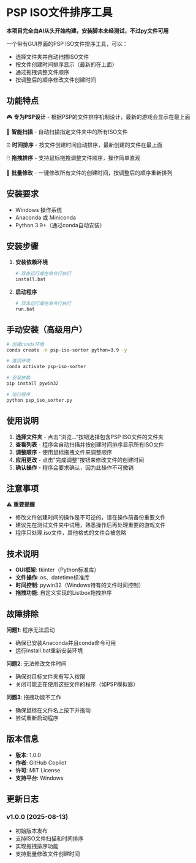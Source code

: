 # PSP ISO文件排序工具

**本项目完全由AI从头开始构建，安装脚本未经测试，不过py文件可用**

一个带有GUI界面的PSP ISO文件排序工具，可以：
- 选择文件夹并自动扫描ISO文件
- 按文件创建时间排序显示（最新的在上面）
- 通过拖拽调整文件顺序
- 按调整后的顺序修改文件创建时间

## 功能特点

🎮 **专为PSP设计** - 根据PSP的文件排序机制设计，最新的游戏会显示在最上面

📁 **智能扫描** - 自动扫描指定文件夹中的所有ISO文件

⏰ **时间排序** - 按文件创建时间自动排序，最新创建的文件在最上面

🖱️ **拖拽排序** - 支持鼠标拖拽调整文件顺序，操作简单直观

🔧 **批量修改** - 一键修改所有文件的创建时间，按调整后的顺序重新排列

## 安装要求

- Windows 操作系统
- Anaconda 或 Miniconda
- Python 3.9+（通过conda自动安装）

## 安装步骤

1. **安装依赖环境**
   ```bash
   # 双击运行或在命令行执行
   install.bat
   ```

2. **启动程序**
   ```bash
   # 双击运行或在命令行执行
   run.bat
   ```

## 手动安装（高级用户）

```bash
# 创建conda环境
conda create -n psp-iso-sorter python=3.9 -y

# 激活环境
conda activate psp-iso-sorter

# 安装依赖
pip install pywin32

# 运行程序
python psp_iso_sorter.py
```

## 使用说明

1. **选择文件夹** - 点击"浏览..."按钮选择包含PSP ISO文件的文件夹
2. **查看列表** - 程序会自动扫描并按创建时间排序显示所有ISO文件
3. **调整顺序** - 使用鼠标拖拽文件来调整顺序
4. **应用更改** - 点击"完成调整"按钮来修改文件的创建时间
5. **确认操作** - 程序会要求确认，因为此操作不可撤销

## 注意事项

⚠️ **重要提醒**
- 修改文件创建时间的操作是不可逆的，请在操作前备份重要文件
- 建议先在测试文件夹中试用，熟悉操作后再处理重要的游戏文件
- 程序只处理.iso文件，其他格式的文件会被忽略

## 技术说明

- **GUI框架**: tkinter（Python标准库）
- **文件操作**: os、datetime标准库
- **时间控制**: pywin32（Windows特有的文件时间控制）
- **拖拽功能**: 自定义实现的Listbox拖拽排序

## 故障排除

**问题1**: 程序无法启动
- 确保已安装Anaconda并且conda命令可用
- 运行install.bat重新安装环境

**问题2**: 无法修改文件时间
- 确保对目标文件夹有写入权限
- 关闭可能正在使用这些文件的程序（如PSP模拟器）

**问题3**: 拖拽功能不工作
- 确保鼠标在文件名上按下并拖动
- 尝试重新启动程序

## 版本信息

- **版本**: 1.0.0
- **作者**: GitHub Copilot
- **许可**: MIT License
- **支持平台**: Windows

## 更新日志

### v1.0.0 (2025-08-13)
- 初始版本发布
- 支持ISO文件扫描和时间排序
- 实现拖拽排序功能
- 支持批量修改文件创建时间
